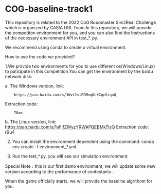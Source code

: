 # COG-baseline-track1
This repository is related to the 2022 CoG Robomaster Sim2Real Challenge which is organized by CASIA DRL Team.In this repository, we will provide the competiton environment for you, and you can also find the Instructions of the necessary environment API in test_*. py.            

We recommend using conda to create a virtual environment.

How to use the code we provided?

1.We provide two environments for you to use different os(Windows/Linux) to paticipate in this competition.You can get the environment by the baidu network disk:

a. The Windows version, link:

        https://pan.baidu.com/s/1Wvt2slEDMeqULXCqeGzqoQ 
        
Extraction code:

        78xm

b. The Linux version, link:
        https://pan.baidu.com/s/1oFifZWyzYRWAPQEBMkTIsQ 
Extraction code:
        r9u4

2. You can install the environment dependent using the command:
        conda env create -f environment_*.yml.

3. Run the test_*.py, you will see our simulation environment.
               
Special Note：this is our first demo environment, we will update some new version according to the performance of contestants .
        
When the game officially starts, we will provide the baseline algrithom for you.
